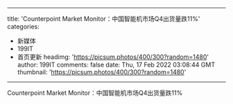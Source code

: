 
---
title: 'Counterpoint Market Monitor：中国智能机市场Q4出货量跌11%'
categories: 
 - 新媒体
 - 199IT
 - 首页更新
headimg: 'https://picsum.photos/400/300?random=1480'
author: 199IT
comments: false
date: Thu, 17 Feb 2022 03:08:44 GMT
thumbnail: 'https://picsum.photos/400/300?random=1480'
---

<div>   
Counterpoint Market Monitor：中国智能机市场Q4出货量跌11%  
</div>
            